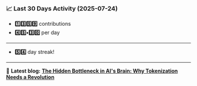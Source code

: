 <!--START_STATS-->
### 📈 Last 30 Days Activity (2025-07-24)  
- **1️⃣3️⃣5️⃣9️⃣** contributions  
- **4️⃣5️⃣•3️⃣0️⃣** per day
---
- **5️⃣4️⃣** day streak!
---
📝 **Latest blog:** [**The Hidden Bottleneck in AI's Brain: Why Tokenization Needs a Revolution**](https://andriak.com/blog/tokenization-revolution)
<!--END_STATS-->

